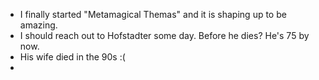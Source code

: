 - I finally started "Metamagical Themas" and it is shaping up to be amazing.
- I should reach out to Hofstadter some day. Before he dies? He's 75 by now.
- His wife died in the 90s :(
- 
